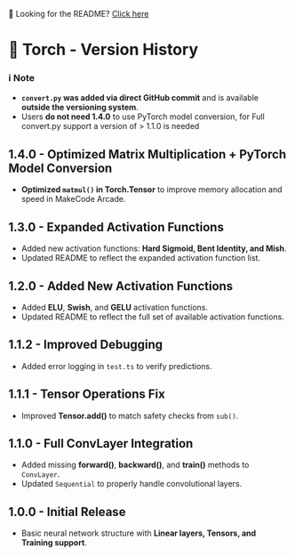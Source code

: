 📌 Looking for the README? [Click here](https://github.com/killercraft-thecoder/makecode-torch/blob/master/README.md)

# 🔄 Torch - Version History

### **ℹ️ Note**
- **`convert.py` was added via direct GitHub commit** and is available **outside the versioning system**.
- Users **do not need 1.4.0** to use PyTorch model conversion, for Full convert.py support a version of > 1.1.0 is needed

## **1.4.0** - Optimized Matrix Multiplication + PyTorch Model Conversion
- **Optimized `matmul()` in Torch.Tensor** to improve memory allocation and speed in MakeCode Arcade.

## **1.3.0** - Expanded Activation Functions
- Added new activation functions: **Hard Sigmoid, Bent Identity, and Mish**.
- Updated README to reflect the expanded activation function list.

## **1.2.0** - Added New Activation Functions
- Added **ELU**, **Swish**, and **GELU** activation functions.
- Updated README to reflect the full set of available activation functions.

## **1.1.2** - Improved Debugging
- Added error logging in `test.ts` to verify predictions.

## **1.1.1** - Tensor Operations Fix
- Improved **Tensor.add()** to match safety checks from `sub()`.

## **1.1.0** - Full ConvLayer Integration
- Added missing **forward()**, **backward()**, and **train()** methods to `ConvLayer`.
- Updated `Sequential` to properly handle convolutional layers.

## **1.0.0** - Initial Release
- Basic neural network structure with **Linear layers, Tensors, and Training support**.

